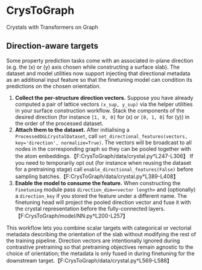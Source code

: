 # CrysToGraph
Crystals with Transformers on Graph

## Direction-aware targets

Some property prediction tasks come with an associated in-plane direction
(e.g. the \(x\) or \(y\) axis chosen while constructing a surface slab).  The
dataset and model utilities now support injecting that directional metadata as
an additional input feature so that the finetuning model can condition its
predictions on the chosen orientation.

1. **Collect the per-structure direction vectors.**  Suppose you have already
   computed a pair of lattice vectors `(x_sup, y_sup)` via the helper utilities
   in your surface construction workflow.  Stack the components of the desired
   direction (for instance `[1, 0, 0]` for \(x\) or `[0, 1, 0]` for \(y\)) in the
   order of the processed dataset.
2. **Attach them to the dataset.**  After initialising a
   `ProcessedDGLCrystalDataset`, call
   `set_directional_features(vectors, key='direction', normalize=True)`.  The
   vectors will be broadcast to all nodes in the corresponding graph so they
   can be pooled together with the atom embeddings.【F:CrysToGraph/data/crystal.py†L247-L306】
   If you need to temporarily opt out (for instance when reusing the dataset
   for a pretraining stage) call `enable_directional_features(False)` before
   sampling batches.【F:CrysToGraph/data/crystal.py†L389-L408】
3. **Enable the model to consume the feature.**  When constructing the
   `Finetuning` module pass `direction_dim=<vector length>` and (optionally) a
   `direction_key` if you stored the feature under a different name.  The
   finetuning head will project the pooled direction vector and fuse it with
   the crystal representation before the fully-connected layers.【F:CrysToGraph/model/NN.py†L200-L257】

This workflow lets you combine scalar targets with categorical or vectorial
metadata describing the orientation of the slab without modifying the rest of
the training pipeline.  Direction vectors are intentionally ignored during
contrastive pretraining so that pretraining objectives remain agnostic to the
choice of orientation; the metadata is only fused in during finetuning for the
downstream target.【F:CrysToGraph/data/crystal.py†L569-L588】
